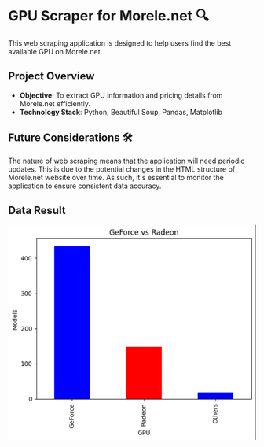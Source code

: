 # GPU Scraper for Morele.net 🔍

This web scraping application is designed to help users find the best available GPU on Morele.net.

## Project Overview
- **Objective**: To extract GPU information and pricing details from Morele.net efficiently.
- **Technology Stack**: Python, Beautiful Soup, Pandas, Matplotlib

## Future Considerations 🛠

The nature of web scraping means that the application will need periodic updates. This is due to the potential changes in the HTML structure of Morele.net website over time. As such, it's essential to monitor the application to ensure consistent data accuracy.

## Data Result
![GeForce vs Radeon](Assets/chart.png)


